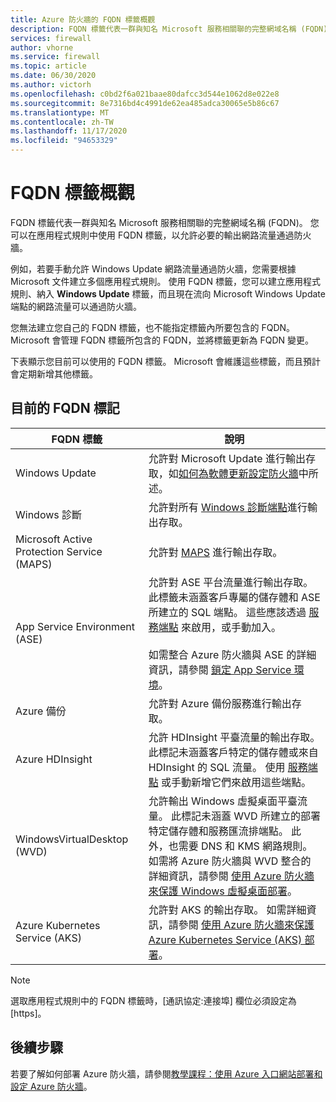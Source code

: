```yaml
---
title: Azure 防火牆的 FQDN 標籤概觀
description: FQDN 標籤代表一群與知名 Microsoft 服務相關聯的完整網域名稱 (FQDN)。
services: firewall
author: vhorne
ms.service: firewall
ms.topic: article
ms.date: 06/30/2020
ms.author: victorh
ms.openlocfilehash: c0bd2f6a021baae80dafcc3d544e1062d8e022e8
ms.sourcegitcommit: 8e7316bd4c4991de62ea485adca30065e5b86c67
ms.translationtype: MT
ms.contentlocale: zh-TW
ms.lasthandoff: 11/17/2020
ms.locfileid: "94653329"
---
```

# <a name="fqdn-tags-overview"></a>FQDN 標籤概觀

FQDN 標籤代表一群與知名 Microsoft 服務相關聯的完整網域名稱 (FQDN)。 您可以在應用程式規則中使用 FQDN 標籤，以允許必要的輸出網路流量通過防火牆。

例如，若要手動允許 Windows Update 網路流量通過防火牆，您需要根據 Microsoft 文件建立多個應用程式規則。 使用 FQDN 標籤，您可以建立應用程式規則、納入 **Windows Update** 標籤，而且現在流向 Microsoft Windows Update 端點的網路流量可以通過防火牆。

您無法建立您自己的 FQDN 標籤，也不能指定標籤內所要包含的 FQDN。 Microsoft 會管理 FQDN 標籤所包含的 FQDN，並將標籤更新為 FQDN 變更。 

<!--- screenshot of application rule with a FQDN tag.-->

下表顯示您目前可以使用的 FQDN 標籤。 Microsoft 會維護這些標籤，而且預計會定期新增其他標籤。

## <a name="current-fqdn-tags"></a>目前的 FQDN 標記

|FQDN 標籤  |說明  |
|---------|---------|
|Windows Update     |允許對 Microsoft Update 進行輸出存取，如[如何為軟體更新設定防火牆](/mem/configmgr/sum/get-started/install-a-software-update-point)中所述。|
|Windows 診斷|允許對所有 [Windows 診斷端點](/windows/privacy/configure-windows-diagnostic-data-in-your-organization#endpoints)進行輸出存取。|
|Microsoft Active Protection Service (MAPS)|允許對 [MAPS](https://cloudblogs.microsoft.com/enterprisemobility/2016/05/31/important-changes-to-microsoft-active-protection-service-maps-endpoint/) 進行輸出存取。|
|App Service Environment (ASE)|允許對 ASE 平台流量進行輸出存取。 此標籤未涵蓋客戶專屬的儲存體和 ASE 所建立的 SQL 端點。 這些應該透過 [服務端點](../virtual-network/tutorial-restrict-network-access-to-resources.md) 來啟用，或手動加入。<br><br>如需整合 Azure 防火牆與 ASE 的詳細資訊，請參閱 [鎖定 App Service 環境](../app-service/environment/firewall-integration.md#configuring-azure-firewall-with-your-ase)。|
|Azure 備份|允許對 Azure 備份服務進行輸出存取。|
|Azure HDInsight|允許 HDInsight 平臺流量的輸出存取。 此標記未涵蓋客戶特定的儲存體或來自 HDInsight 的 SQL 流量。 使用 [服務端點](../virtual-network/tutorial-restrict-network-access-to-resources.md) 或手動新增它們來啟用這些端點。|
|WindowsVirtualDesktop (WVD) |允許輸出 Windows 虛擬桌面平臺流量。 此標記未涵蓋 WVD 所建立的部署特定儲存體和服務匯流排端點。 此外，也需要 DNS 和 KMS 網路規則。 如需將 Azure 防火牆與 WVD 整合的詳細資訊，請參閱 [使用 Azure 防火牆來保護 Windows 虛擬桌面部署](protect-windows-virtual-desktop.md)。|
|Azure Kubernetes Service (AKS)|允許對 AKS 的輸出存取。 如需詳細資訊，請參閱 [使用 Azure 防火牆來保護 Azure Kubernetes Service (AKS) 部署](protect-azure-kubernetes-service.md)。|

> [!NOTE]
> 選取應用程式規則中的 FQDN 標籤時，[通訊協定:連接埠] 欄位必須設定為 [https]。

## <a name="next-steps"></a>後續步驟

若要了解如何部署 Azure 防火牆，請參閱[教學課程：使用 Azure 入口網站部署和設定 Azure 防火牆](tutorial-firewall-deploy-portal.md)。